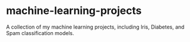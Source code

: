 # machine-learning-projects
A collection of my machine learning projects, including Iris, Diabetes, and Spam classification models.
